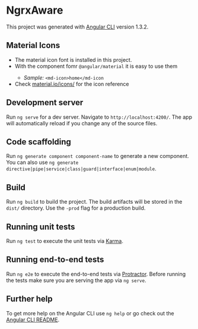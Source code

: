 # NgrxAware

This project was generated with [Angular CLI](https://github.com/angular/angular-cli) version 1.3.2.

## Material Icons

- The material icon font is installed in this project.
- With the <md-icon> component fomr `@angular/material` it is easy to use them
  - *Sample:* `<md-icon>home</md-icon`
- Check [material.io/icons/](https://material.io/icons/) for the icon reference 

## Development server

Run `ng serve` for a dev server. Navigate to `http://localhost:4200/`. The app will automatically reload if you change any of the source files.

## Code scaffolding

Run `ng generate component component-name` to generate a new component. You can also use `ng generate directive|pipe|service|class|guard|interface|enum|module`.

## Build

Run `ng build` to build the project. The build artifacts will be stored in the `dist/` directory. Use the `-prod` flag for a production build.

## Running unit tests

Run `ng test` to execute the unit tests via [Karma](https://karma-runner.github.io).

## Running end-to-end tests

Run `ng e2e` to execute the end-to-end tests via [Protractor](http://www.protractortest.org/).
Before running the tests make sure you are serving the app via `ng serve`.

## Further help

To get more help on the Angular CLI use `ng help` or go check out the [Angular CLI README](https://github.com/angular/angular-cli/blob/master/README.md).
